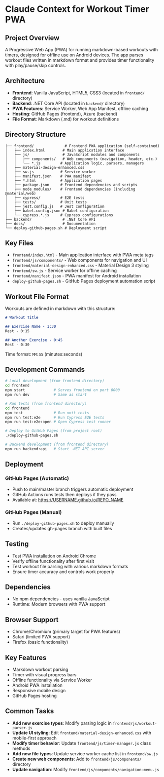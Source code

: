 # Claude Context for Workout Timer PWA

## Project Overview
A Progressive Web App (PWA) for running markdown-based workouts with timers, designed for offline use on Android devices. The app parses workout files written in markdown format and provides timer functionality with play/pause/skip controls.

## Architecture
- **Frontend**: Vanilla JavaScript, HTML5, CSS3 (located in `frontend/` directory)
- **Backend**: .NET Core API (located in `backend/` directory)
- **PWA Features**: Service Worker, Web App Manifest, offline caching
- **Hosting**: GitHub Pages (frontend), Azure (backend)
- **File Format**: Markdown (.md) for workout definitions

## Directory Structure
```
├── frontend/              # Frontend PWA application (self-contained)
│   ├── index.html        # Main application interface
│   ├── js/               # JavaScript modules and components
│   │   ├── components/   # Web components (navigation, header, etc.)
│   │   └── *.js         # Application logic, parsers, managers
│   ├── material-design-enhanced.css
│   ├── sw.js            # Service worker
│   ├── manifest.json    # PWA manifest
│   ├── *.html           # Application pages
│   ├── package.json     # Frontend dependencies and scripts
│   ├── node_modules/    # Frontend dependencies (including @material/web)
│   ├── cypress/         # E2E tests
│   ├── tests/           # Unit tests
│   ├── jest.config.js   # Jest configuration
│   ├── babel.config.json # Babel configuration
│   └── cypress.*.js     # Cypress configurations
├── backend/              # .NET Core API
├── docs/                 # Documentation
└── deploy-github-pages.sh # Deployment script
```

## Key Files
- `frontend/index.html` - Main application interface with PWA meta tags
- `frontend/js/components/` - Web components for navigation and UI
- `frontend/material-design-enhanced.css` - Material Design 3 styling
- `frontend/sw.js` - Service worker for offline caching
- `frontend/manifest.json` - PWA manifest for Android installation
- `deploy-github-pages.sh` - GitHub Pages deployment automation script

## Workout File Format
Workouts are defined in markdown with this structure:
```markdown
# Workout Title

## Exercise Name - 1:30
Rest - 0:15

## Another Exercise - 0:45
Rest - 0:30
```
Time format: `MM:SS` (minutes:seconds)

## Development Commands
```bash
# Local development (from frontend directory)
cd frontend
npm start             # Serves frontend on port 8000
npm run dev           # Same as start

# Run tests (from frontend directory)
cd frontend
npm test              # Run unit tests
npm run test:e2e      # Run Cypress E2E tests
npm run test:e2e:open # Open Cypress test runner

# Deploy to GitHub Pages (from project root)
./deploy-github-pages.sh

# Backend development (from frontend directory)
npm run backend:api   # Start .NET API server
```

## Deployment

### GitHub Pages (Automatic)
- Push to main/master branch triggers automatic deployment
- GitHub Actions runs tests then deploys if they pass
- Available at: https://USERNAME.github.io/REPO_NAME

### GitHub Pages (Manual)
- Run `./deploy-github-pages.sh` to deploy manually
- Creates/updates gh-pages branch with built files

## Testing
- Test PWA installation on Android Chrome
- Verify offline functionality after first visit
- Test workout file parsing with various markdown formats
- Ensure timer accuracy and controls work properly

## Dependencies
- No npm dependencies - uses vanilla JavaScript
- Runtime: Modern browsers with PWA support

## Browser Support
- Chrome/Chromium (primary target for PWA features)
- Safari (limited PWA support)
- Firefox (basic functionality)

## Key Features
- Markdown workout parsing
- Timer with visual progress bars
- Offline functionality via Service Worker
- Android PWA installation
- Responsive mobile design
- GitHub Pages hosting

## Common Tasks
- **Add new exercise types**: Modify parsing logic in `frontend/js/workout-parser.js`
- **Update UI styling**: Edit `frontend/material-design-enhanced.css` with mobile-first approach
- **Modify timer behavior**: Update `frontend/js/timer-manager.js` class methods
- **Add new file types**: Update service worker cache list in `frontend/sw.js`
- **Create new web components**: Add to `frontend/js/components/` directory
- **Update navigation**: Modify `frontend/js/components/navigation-menu.js`